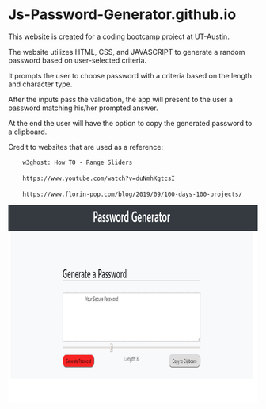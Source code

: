 # Js-Password-Generator.github.io

This website is created for a coding bootcamp project at UT-Austin.

The website utilizes HTML, CSS, and JAVASCRIPT to generate a random password based on user-selected criteria.

It prompts the user to choose password with a criteria based on the length and character type.

After the inputs pass the validation, the app will present to the user a password matching his/her prompted answer.

At the end the user will have the option to copy the generated password to a clipboard.

Credit to websites that are used as a reference:

        w3ghost: How TO - Range Sliders

        https://www.youtube.com/watch?v=duNmhKgtcsI

        https://www.florin-pop.com/blog/2019/09/100-days-100-projects/



<img src="./Assets/ScreenShot.PNG" height="400" alt="Screenshot"/>
